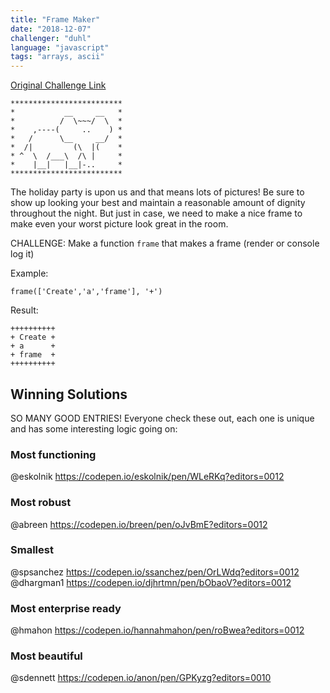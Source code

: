 ```yaml
---
title: "Frame Maker"
date: "2018-12-07"
challenger: "duhl"
language: "javascript"
tags: "arrays, ascii"
---
```


<p>
	<a href="https://codepen.io/WayfairFrontend/pen/rQXvwJ" target="_blank">
  		Original Challenge Link
	</a>
</p>


```
*************************
*           __     __   *
*          /  \~~~/  \  *
*    ,----(     ..    ) *
*   /      \__     __/  *
*  /|         (\  |(    *
* ^  \  /___\  /\ |     *
*    |__|   |__|-..     *
*************************
```

The holiday party is upon us and that means lots of pictures! Be sure to show up looking your best and maintain a reasonable amount of dignity throughout the night. But just in case, we need to make a nice frame to make even your worst picture look great in the room.

CHALLENGE: Make a function `frame` that makes a frame (render or console log it)

Example:

`frame(['Create','a','frame'], '+')`

Result:

```
++++++++++
+ Create +
+ a      +
+ frame  +
++++++++++
```

## Winning Solutions

SO MANY GOOD ENTRIES! Everyone check these out, each one is unique and has some interesting logic going on:

### Most functioning
@eskolnik https://codepen.io/eskolnik/pen/WLeRKq?editors=0012

### Most robust
@abreen https://codepen.io/breen/pen/oJvBmE?editors=0012

### Smallest
@spsanchez https://codepen.io/ssanchez/pen/OrLWdq?editors=0012
@dhargman1 https://codepen.io/djhrtmn/pen/bObaoV?editors=0012

### Most enterprise ready
@hmahon https://codepen.io/hannahmahon/pen/roBwea?editors=0012

### Most beautiful
@sdennett https://codepen.io/anon/pen/GPKyzg?editors=0010


